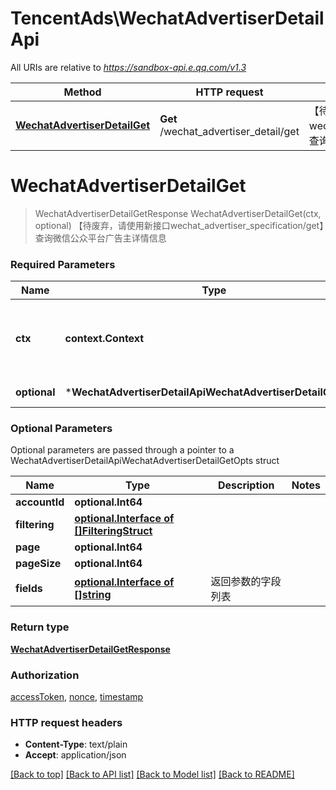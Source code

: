 # TencentAds\WechatAdvertiserDetailApi

All URIs are relative to *https://sandbox-api.e.qq.com/v1.3*

Method | HTTP request | Description
------------- | ------------- | -------------
[**WechatAdvertiserDetailGet**](WechatAdvertiserDetailApi.md#WechatAdvertiserDetailGet) | **Get** /wechat_advertiser_detail/get | 【待废弃，请使用新接口wechat_advertiser_specification/get】查询微信公众平台广告主详情信息


# **WechatAdvertiserDetailGet**
> WechatAdvertiserDetailGetResponse WechatAdvertiserDetailGet(ctx, optional)
【待废弃，请使用新接口wechat_advertiser_specification/get】查询微信公众平台广告主详情信息

### Required Parameters

Name | Type | Description  | Notes
------------- | ------------- | ------------- | -------------
 **ctx** | **context.Context** | context for authentication, logging, cancellation, deadlines, tracing, etc.
 **optional** | ***WechatAdvertiserDetailApiWechatAdvertiserDetailGetOpts** | optional parameters | nil if no parameters

### Optional Parameters
Optional parameters are passed through a pointer to a WechatAdvertiserDetailApiWechatAdvertiserDetailGetOpts struct

Name | Type | Description  | Notes
------------- | ------------- | ------------- | -------------
 **accountId** | **optional.Int64**|  | 
 **filtering** | [**optional.Interface of []FilteringStruct**](FilteringStruct.md)|  | 
 **page** | **optional.Int64**|  | 
 **pageSize** | **optional.Int64**|  | 
 **fields** | [**optional.Interface of []string**](string.md)| 返回参数的字段列表 | 

### Return type

[**WechatAdvertiserDetailGetResponse**](WechatAdvertiserDetailGetResponse.md)

### Authorization

[accessToken](../README.md#accessToken), [nonce](../README.md#nonce), [timestamp](../README.md#timestamp)

### HTTP request headers

 - **Content-Type**: text/plain
 - **Accept**: application/json

[[Back to top]](#) [[Back to API list]](../README.md#documentation-for-api-endpoints) [[Back to Model list]](../README.md#documentation-for-models) [[Back to README]](../README.md)

